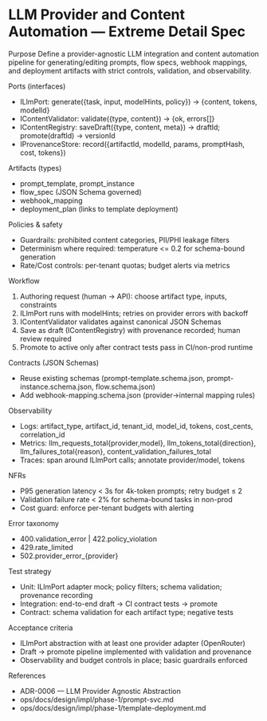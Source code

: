 # LLM Provider and Content Automation — Extreme Detail Spec

Purpose
Define a provider-agnostic LLM integration and content automation pipeline for generating/editing prompts, flow specs, webhook mappings, and deployment artifacts with strict controls, validation, and observability.

Ports (interfaces)
- ILlmPort: generate({task, input, modelHints, policy}) → {content, tokens, modelId}
- IContentValidator: validate({type, content}) → {ok, errors[]}
- IContentRegistry: saveDraft({type, content, meta}) → draftId; promote(draftId) → versionId
- IProvenanceStore: record({artifactId, modelId, params, promptHash, cost, tokens})

Artifacts (types)
- prompt_template, prompt_instance
- flow_spec (JSON Schema governed)
- webhook_mapping
- deployment_plan (links to template deployment)

Policies & safety
- Guardrails: prohibited content categories, PII/PHI leakage filters
- Determinism where required: temperature <= 0.2 for schema-bound generation
- Rate/Cost controls: per-tenant quotas; budget alerts via metrics

Workflow
1) Authoring request (human → API): choose artifact type, inputs, constraints
2) ILlmPort runs with modelHints; retries on provider errors with backoff
3) IContentValidator validates against canonical JSON Schemas
4) Save as draft (IContentRegistry) with provenance recorded; human review required
5) Promote to active only after contract tests pass in CI/non-prod runtime

Contracts (JSON Schemas)
- Reuse existing schemas (prompt-template.schema.json, prompt-instance.schema.json, flow.schema.json)
- Add webhook-mapping.schema.json (provider→internal mapping rules)

Observability
- Logs: artifact_type, artifact_id, tenant_id, model_id, tokens, cost_cents, correlation_id
- Metrics: llm_requests_total{provider,model}, llm_tokens_total{direction}, llm_failures_total{reason}, content_validation_failures_total
- Traces: span around ILlmPort calls; annotate provider/model, tokens

NFRs
- P95 generation latency < 3s for 4k-token prompts; retry budget ≤ 2
- Validation failure rate < 2% for schema-bound tasks in non-prod
- Cost guard: enforce per-tenant budgets with alerting

Error taxonomy
- 400.validation_error | 422.policy_violation
- 429.rate_limited
- 502.provider_error_{provider}

Test strategy
- Unit: ILlmPort adapter mock; policy filters; schema validation; provenance recording
- Integration: end-to-end draft → CI contract tests → promote
- Contract: schema validation for each artifact type; negative tests

Acceptance criteria
- ILlmPort abstraction with at least one provider adapter (OpenRouter)
- Draft → promote pipeline implemented with validation and provenance
- Observability and budget controls in place; basic guardrails enforced

References
- ADR-0006 — LLM Provider Agnostic Abstraction
- ops/docs/design/impl/phase-1/prompt-svc.md
- ops/docs/design/impl/phase-1/template-deployment.md
